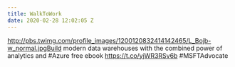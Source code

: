 ```yaml
---
title: WalkToWork
date: 2020-02-28 12:02:05 Z
---
```


 http://pbs.twimg.com/profile_images/1200120832414142465/L_Bojb-w_normal.jpgBuild modern data warehouses with the combined power of analytics and #Azure free ebook https://t.co/yjWR3RSv6b #MSFTAdvocate